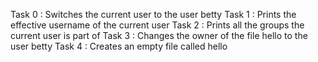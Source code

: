 Task 0 : Switches the current user to the user betty
Task 1 : Prints the effective username of the current user
Task 2 : Prints all the groups the current user is part of
Task 3 : Changes the owner of the file hello to the user betty
Task 4 : Creates an empty file called hello
